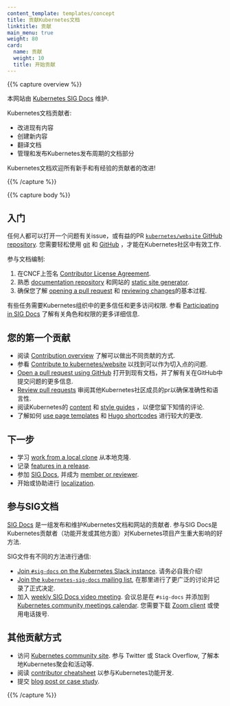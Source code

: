 ```yaml
---
content_template: templates/concept
title: 贡献Kubernetes文档
linktitle: 贡献
main_menu: true
weight: 80
card:
  name: 贡献
  weight: 10
  title: 开始贡献
---
```


{{% capture overview %}}

本网站由 [Kubernetes SIG Docs](/docs/contribute/#get-involved-with-sig-docs) 维护.

Kubernetes文档贡献者:

- 改进现有内容
- 创建新内容
- 翻译文档
- 管理和发布Kubernetes发布周期的文档部分

Kubernetes文档欢迎所有新手和有经验的贡献者的改进!

{{% /capture %}}

{{% capture body %}}

## 入门

任何人都可以打开一个问题有关issue，或有益的PR [`kubernetes/website` GitHub repository](https://github.com/kubernetes/website). 您需要轻松使用 [git](https://git-scm.com/) 和 [GitHub](https://lab.github.com/) ，才能在Kubernetes社区中有效工作.

参与文档编制:

1. 在CNCF上签名 [Contributor License Agreement](https://github.com/kubernetes/community/blob/master/CLA.md).
2. 熟悉 [documentation repository](https://github.com/kubernetes/website) 和网站的 [static site generator](https://gohugo.io).
3. 确保您了解 [opening a pull request](/docs/contribute/new-content/new-content/) 和 [reviewing changes](/docs/contribute/review/reviewing-prs/)的基本过程.

有些任务需要Kubernetes组织中的更多信任和更多访问权限.
参看 [Participating in SIG Docs](/docs/contribute/participating/) 了解有关角色和权限的更多详细信息.

## 您的第一个贡献

- 阅读 [Contribution overview](/docs/contribute/new-content/overview/) 了解可以做出不同贡献的方式.
- 参看 [Contribute to kubernetes/website](https://github.com/kubernetes/website/contribute) 以找到可以作为切入点的问题.
- [Open a pull request using GitHub](/docs/contribute/new-content/new-content/#changes-using-github) 打开到现有文档，并了解有关在GitHub中提交问题的更多信息.
- [Review pull requests](/docs/contribute/review/reviewing-prs/) 审阅其他Kubernetes社区成员的pr以确保准确性和语言性.
- 阅读Kubernetes的 [content](/docs/contribute/style/content-guide/) 和 [style guides](/docs/contribute/style/style-guide/) ，以便您留下知情的评论.
- 了解如何 [use page templates](/docs/contribute/style/page-templates/) 和 [Hugo shortcodes](/docs/contribute/style/hugo-shortcodes/) 进行较大的更改.

## 下一步

- 学习 [work from a local clone](/docs/contribute/new-content/new-content/#fork-the-repo) 从本地克隆.
- 记录 [features in a release](/docs/contribute/new-content/new-features/).
- 参加 [SIG Docs](/docs/contribute/participating/), 并成为 [member or reviewer](/docs/contribute/participating/#roles-and-responsibilities).
- 开始或协助进行 [localization](/docs/contribute/localization/).

## 参与SIG文档

[SIG Docs](/docs/contribute/participating/) 是一组发布和维护Kubernetes文档和网站的贡献者. 参与SIG Docs是Kubernetes贡献者（功能开发或其他方面）对Kubernetes项目产生重大影响的好方法.

SIG文件有不同的方法进行通信:

- [Join `#sig-docs` on the Kubernetes Slack instance](http://slack.k8s.io/). 请务必自我介绍!
- [Join the `kubernetes-sig-docs` mailing list](https://groups.google.com/forum/#!forum/kubernetes-sig-docs),
  在那里进行了更广泛的讨论并记录了正式决定.
- 加入 [weekly SIG Docs video meeting](https://github.com/kubernetes/community/tree/master/sig-docs). 会议总是在 `#sig-docs` 并添加到 [Kubernetes community meetings calendar](https://calendar.google.com/calendar/embed?src=cgnt364vd8s86hr2phapfjc6uk%40group.calendar.google.com&ctz=America/Los_Angeles). 您需要下载 [Zoom client](https://zoom.us/download) 或使用电话拨号.

## 其他贡献方式

- 访问 [Kubernetes community site](/community/). 参与 Twitter 或 Stack Overflow, 了解本地Kubernetes聚会和活动等.
- 阅读 [contributor cheatsheet](https://github.com/kubernetes/community/tree/master/contributors/guide/contributor-cheatsheet) 以参与Kubernetes功能开发.
- 提交 [blog post or case study](/docs/contribute/new-content/blogs-case-studies/).

{{% /capture %}}
